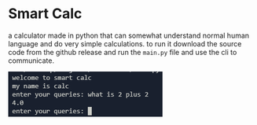 # Smart Calc

a calculator made in python that can somewhat understand normal human language and do very simple calculations. to run it download the source code from the github release and run the `main.py` file and use the cli to communicate.

![calc](image.png)